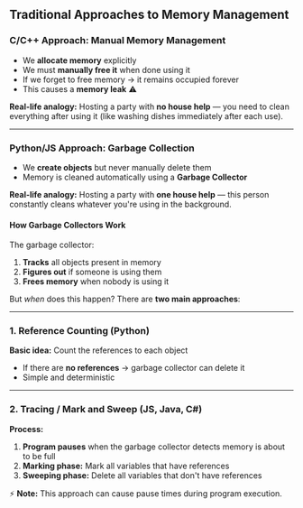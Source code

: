 ## Traditional Approaches to Memory Management

### C/C++ Approach: Manual Memory Management

- We **allocate memory** explicitly
- We must **manually free it** when done using it
- If we forget to free memory → it remains occupied forever
- This causes a **memory leak** ⚠️

**Real-life analogy:** Hosting a party with **no house help** — you need to clean everything after using it (like washing dishes immediately after each use).

---

### Python/JS Approach: Garbage Collection

- We **create objects** but never manually delete them
- Memory is cleaned automatically using a **Garbage Collector**

**Real-life analogy:** Hosting a party with **one house help** — this person constantly cleans whatever you're using in the background.

#### How Garbage Collectors Work

The garbage collector:

1. **Tracks** all objects present in memory
2. **Figures out** if someone is using them
3. **Frees memory** when nobody is using it

But _when_ does this happen? There are **two main approaches**:

---

### 1. Reference Counting (Python)

**Basic idea:** Count the references to each object

- If there are **no references** → garbage collector can delete it
- Simple and deterministic

---

### 2. Tracing / Mark and Sweep (JS, Java, C#)

**Process:**

1. **Program pauses** when the garbage collector detects memory is about to be full
2. **Marking phase:** Mark all variables that have references
3. **Sweeping phase:** Delete all variables that don't have references

⚡ **Note:** This approach can cause pause times during program execution.